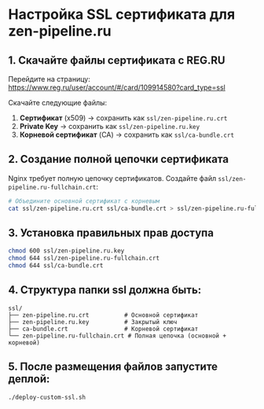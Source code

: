 # Настройка SSL сертификата для zen-pipeline.ru

## 1. Скачайте файлы сертификата с REG.RU

Перейдите на страницу: https://www.reg.ru/user/account/#/card/109914580?card_type=ssl

Скачайте следующие файлы:

1. **Сертификат** (x509) → сохранить как `ssl/zen-pipeline.ru.crt`
2. **Private Key** → сохранить как `ssl/zen-pipeline.ru.key`
3. **Корневой сертификат** (CA) → сохранить как `ssl/ca-bundle.crt`

## 2. Создание полной цепочки сертификата

Nginx требует полную цепочку сертификатов. Создайте файл `ssl/zen-pipeline.ru-fullchain.crt`:

```bash
# Объедините основной сертификат с корневым
cat ssl/zen-pipeline.ru.crt ssl/ca-bundle.crt > ssl/zen-pipeline.ru-fullchain.crt
```

## 3. Установка правильных прав доступа

```bash
chmod 600 ssl/zen-pipeline.ru.key
chmod 644 ssl/zen-pipeline.ru-fullchain.crt
chmod 644 ssl/ca-bundle.crt
```

## 4. Структура папки ssl должна быть:

```
ssl/
├── zen-pipeline.ru.crt          # Основной сертификат
├── zen-pipeline.ru.key          # Закрытый ключ
├── ca-bundle.crt                # Корневой сертификат
└── zen-pipeline.ru-fullchain.crt # Полная цепочка (основной + корневой)
```

## 5. После размещения файлов запустите деплой:

```bash
./deploy-custom-ssl.sh
``` 